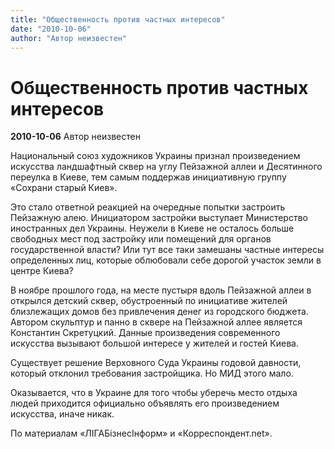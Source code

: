 ```yaml
---
title: "Общественность против частных интересов"
date: "2010-10-06"
author: "Автор неизвестен"
---
```


# Общественность против частных интересов

**2010-10-06** Автор неизвестен

Национальный союз художников Украины признал произведением искусства ландшафтный сквер на углу Пейзажной аллеи и Десятинного переулка в Киеве, тем самым поддержав инициативную группу «Сохрани старый Киев».

Это стало ответной реакцией на очередные попытки застроить Пейзажную алею. Инициатором застройки выступает Министерство иностранных дел Украины. Неужели в Киеве не осталось больше свободных мест под застройку или помещений для органов государственной власти? Или тут все таки замешаны частные интересы определенных лиц, которые облюбовали себе дорогой участок земли в центре Киева?

В ноябре прошлого года, на месте пустыря вдоль Пейзажной аллеи в открылся детский сквер, обустроенный по инициативе жителей близлежащих домов без привлечения денег из городского бюджета. Автором скульптур и панно в сквере на Пейзажной аллее является Константин Скретуцкий. Данные произведения современного искусства вызывают большой интересе у жителей и гостей Киева.

Существует решение Верховного Суда Украины годовой давности, который отклонил требования застройщика. Но МИД этого мало.

Оказывается, что в Украине для того чтобы уберечь место отдыха людей приходится официально объявлять его произведением искусства, иначе никак.

По материалам «ЛIГАБiзнесIнформ» и «Корреспондент.net».